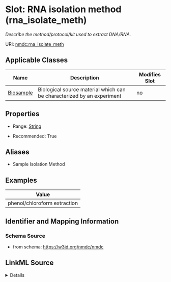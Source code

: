 # Slot: RNA isolation method (rna_isolate_meth)


_Describe the method/protocol/kit used to extract DNA/RNA._



URI: [nmdc:rna_isolate_meth](https://w3id.org/nmdc/rna_isolate_meth)



<!-- no inheritance hierarchy -->




## Applicable Classes

| Name | Description | Modifies Slot |
| --- | --- | --- |
[Biosample](Biosample.md) | Biological source material which can be characterized by an experiment |  no  |







## Properties

* Range: [String](String.md)

* Recommended: True



## Aliases


* Sample Isolation Method




## Examples

| Value |
| --- |
| phenol/chloroform extraction |

## Identifier and Mapping Information







### Schema Source


* from schema: https://w3id.org/nmdc/nmdc




## LinkML Source

<details>
```yaml
name: rna_isolate_meth
description: Describe the method/protocol/kit used to extract DNA/RNA.
title: RNA isolation method
examples:
- value: phenol/chloroform extraction
from_schema: https://w3id.org/nmdc/nmdc
aliases:
- Sample Isolation Method
rank: 16
string_serialization: '{text}'
alias: rna_isolate_meth
domain_of:
- Biosample
slot_group: JGI-Metatranscriptomics
range: string
recommended: true

```
</details>